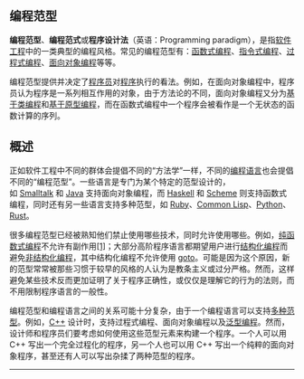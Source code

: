 
## 编程范型
**编程范型**、**编程范式**或**程序设计法**（英语：Programming paradigm），是指[软件工程](https://zh.wikipedia.org/wiki/%E8%BD%AF%E4%BB%B6%E5%B7%A5%E7%A8%8B "软件工程")中的一类典型的编程风格。常见的编程范型有：[函数式编程](https://zh.wikipedia.org/wiki/%E5%87%BD%E6%95%B0%E5%BC%8F%E7%BC%96%E7%A8%8B "函数式编程")、[指令式编程](https://zh.wikipedia.org/wiki/%E6%8C%87%E4%BB%A4%E5%BC%8F%E7%B7%A8%E7%A8%8B "指令式编程")、[过程式编程](https://zh.wikipedia.org/wiki/%E8%BF%87%E7%A8%8B%E5%BC%8F%E7%BC%96%E7%A8%8B "过程式编程")、[面向对象编程](https://zh.wikipedia.org/wiki/%E9%9D%A2%E5%90%91%E5%AF%B9%E8%B1%A1%E7%A8%8B%E5%BA%8F%E8%AE%BE%E8%AE%A1 "面向对象程序设计")等等。

编程范型提供并决定了[程序员](https://zh.wikipedia.org/wiki/%E7%A8%8B%E5%BA%8F%E5%91%98 "程序员")对[程序](https://zh.wikipedia.org/wiki/%E8%AE%A1%E7%AE%97%E6%9C%BA%E7%A8%8B%E5%BA%8F "计算机程序")执行的看法。例如，在面向对象编程中，程序员认为程序是一系列相互作用的对象，由于方法论的不同，面向对象编程又分为[基于类编程](https://zh.wikipedia.org/wiki/%E5%9F%BA%E4%BA%8E%E7%B1%BB%E7%BC%96%E7%A8%8B "基于类编程")和[基于原型编程](https://zh.wikipedia.org/wiki/%E5%9F%BA%E4%BA%8E%E5%8E%9F%E5%9E%8B%E7%BC%96%E7%A8%8B "基于原型编程")，而在函数式编程中一个程序会被看作是一个无状态的函数计算的序列。

## 概述

正如软件工程中不同的群体会提倡不同的“方法学”一样，不同的[编程语言](https://zh.wikipedia.org/wiki/%E7%BC%96%E7%A8%8B%E8%AF%AD%E8%A8%80 "编程语言")也会提倡不同的“编程范型”。一些语言是专门为某个特定的范型设计的，如 [Smalltalk](https://zh.wikipedia.org/wiki/Smalltalk "Smalltalk") 和 [Java](https://zh.wikipedia.org/wiki/Java "Java") 支持面向对象编程，而 [Haskell](https://zh.wikipedia.org/wiki/Haskell "Haskell") 和 [Scheme](https://zh.wikipedia.org/wiki/Scheme "Scheme") 则支持函数式编程，同时还有另一些语言支持多种范型，如 [Ruby](https://zh.wikipedia.org/wiki/Ruby "Ruby")、[Common Lisp](https://zh.wikipedia.org/wiki/Common_Lisp "Common Lisp")、[Python](https://zh.wikipedia.org/wiki/Python "Python")、[Rust](https://zh.wikipedia.org/wiki/Rust "Rust")。

很多编程范型已经被熟知他们禁止使用哪些技术，同时允许使用哪些。例如，[纯函数式编程](https://zh.wikipedia.org/wiki/%E7%BA%AF%E5%87%BD%E6%95%B0%E5%BC%8F%E7%BC%96%E7%A8%8B "纯函数式编程")不允许有副作用[[1]](https://zh.wikipedia.org/wiki/%E7%BC%96%E7%A8%8B%E8%8C%83%E5%9E%8B#cite_note-1)；大部分高阶程序语言都期望用户进行[结构化编程](https://zh.wikipedia.org/wiki/%E7%BB%93%E6%9E%84%E5%8C%96%E7%BC%96%E7%A8%8B "结构化编程")而避免[非结构化编程](https://zh.wikipedia.org/wiki/%E9%9D%9E%E7%B5%90%E6%A7%8B%E5%8C%96%E7%A8%8B%E5%BC%8F%E8%A8%AD%E8%A8%88 "非结构化编程")，其中结构化编程不允许使用 [goto](https://zh.wikipedia.org/wiki/Goto "Goto")。可能是因为这个原因，新的范型常常被那些习惯于较早的风格的人认为是教条主义或过分严格。然而，这样避免某些技术反而更加证明了关于程序正确性，或仅仅是理解它的行为的法则，而不用限制程序语言的一般性。

编程范型和编程语言之间的关系可能十分复杂，由于一个编程语言可以支持[多种范型](https://zh.wikipedia.org/wiki/%E5%A4%9A%E9%87%8D%E7%BC%96%E7%A8%8B%E8%8C%83%E5%9E%8B "多重编程范型")。例如，[C++](https://zh.wikipedia.org/wiki/C%2B%2B "C++") 设计时，支持过程式编程、面向对象编程以及[泛型编程](https://zh.wikipedia.org/wiki/%E6%B3%9B%E5%9E%8B%E7%BC%96%E7%A8%8B "泛型编程")。然而，设计师和程序员们要考虑如何使用这些范型元素来构建一个程序。一个人可以用 C++ 写出一个完全过程化的程序，另一个人也可以用 C++ 写出一个纯粹的面向对象程序，甚至还有人可以写出杂揉了两种范型的程序。

---











